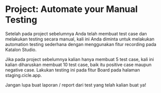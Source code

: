 # Project: Automate your Manual Testing

Setelah pada project sebelumnya Anda telah membuat test case dan melakukan testing secara manual, kali ini Anda diminta untuk melakukan automation testing sederhana dengan menggunakan fitur recording pada Katalon Studio.

Jika pada project sebelumnya kalian hanya membuat 5 test case, kali ini kalian diharuskan membuat 10 test case, baik itu positive case maupun negative case. Lakukan testing ini pada fitur Board pada halaman staging.cicle.app.

Jangan lupa buat laporan / report dari test yang telah kalian buat ya!